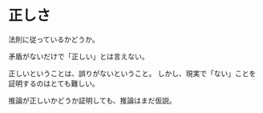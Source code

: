 # 正しさ

法則に従っているかどうか。

矛盾がないだけで「正しい」とは言えない。

正しいということは、誤りがないということ。
しかし、現実で「ない」ことを証明するのはとても難しい。

推論が正しいかどうか証明しても、推論はまだ仮説。
